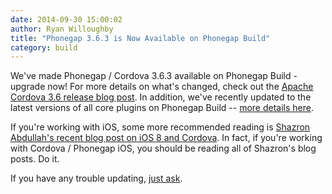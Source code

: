 ```yaml
---
date: 2014-09-30 15:00:02
author: Ryan Willoughby
title: "Phonegap 3.6.3 is Now Available on Phonegap Build"
category: build
---
```


We've made Phonegap / Cordova 3.6.3 available on Phonegap Build - upgrade now! For more details on what's changed, check out the [Apache Cordova 3.6 release blog post](http://cordova.apache.org/announcements/2014/09/22/cordova-361.html). In addition, we've recently updated to the latest versions of all core plugins on Phonegap Build -- [more details here](http://community.phonegap.com/nitobi/topics/core-plugins-have-been-updated-on-phonegap-build).

If you're working with iOS, some more recommended reading is [Shazron Abdullah's recent blog post on iOS 8 and Cordova](http://shazronatadobe.wordpress.com/2014/09/18/cordova-ios-and-ios-8/). In fact, if you're working with Cordova / Phonegap iOS, you should be reading all of Shazron's blog posts. Do it.

If you have any trouble updating, [just ask](http://community.phonegap.com).
